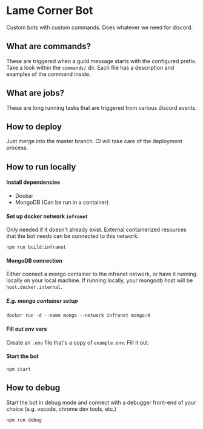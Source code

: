 # Lame Corner Bot

Custom bots with custom commands. Does whatever we need for discord.

## What are commands?

These are triggered when a guild message starts with the configured prefix. Take a look within the `commands/` dir. Each file has a description and examples of the command inside.

## What are jobs?

These are long running tasks that are triggered from various discord events.

## How to deploy

Just merge into the master branch. CI will take care of the deployment process.

## How to run locally

#### Install dependencies

- Docker
- MongoDB (Can be run in a container)

#### Set up docker network `infranet`

Only needed if it doesn't already exist. External containerized resources that the bot needs can be connected to this network.

```
npm run build:infranet
```

#### MongoDB connection

Either connect a mongo container to the infranet network, or have it running locally on your local machine. If running locally, your mongodb host will be `host.docker.internal`.

##### E.g. mongo container setup

```
docker run -d --name mongo --network infranet mongo:4
```

#### Fill out env vars

Create an `.env` file that's a copy of `example.env`. Fill it out.

#### Start the bot

```
npm start
```


## How to debug

Start the bot in debug mode and connect with a debugger front-end of your choice (e.g. vscode, chrome dev tools, etc.)

```
npm run debug
```

